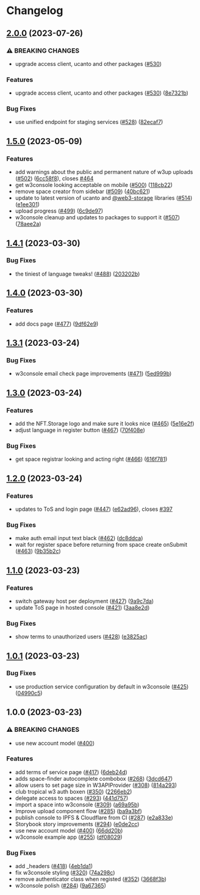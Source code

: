 # Changelog

## [2.0.0](https://github.com/web3-storage/w3ui/compare/w3console-v1.5.0...w3console-v2.0.0) (2023-07-26)


### ⚠ BREAKING CHANGES

* upgrade access client, ucanto and other packages ([#530](https://github.com/web3-storage/w3ui/issues/530))

### Features

* upgrade access client, ucanto and other packages ([#530](https://github.com/web3-storage/w3ui/issues/530)) ([8e7321b](https://github.com/web3-storage/w3ui/commit/8e7321be61bded29ac8b29c781dabf665865ec97))


### Bug Fixes

* use unified endpoint for staging services ([#528](https://github.com/web3-storage/w3ui/issues/528)) ([82ecaf7](https://github.com/web3-storage/w3ui/commit/82ecaf748ed3da9f560b0967159335fd6196b386))

## [1.5.0](https://github.com/web3-storage/w3ui/compare/w3console-v1.4.1...w3console-v1.5.0) (2023-05-09)


### Features

* add warnings about the public and permanent nature of w3up uploads ([#502](https://github.com/web3-storage/w3ui/issues/502)) ([6cc58f8](https://github.com/web3-storage/w3ui/commit/6cc58f8e1161a23f07e6bab50064182a63998ff4)), closes [#464](https://github.com/web3-storage/w3ui/issues/464)
* get w3console looking acceptable on mobile ([#500](https://github.com/web3-storage/w3ui/issues/500)) ([118cb22](https://github.com/web3-storage/w3ui/commit/118cb229dda289e9c98cff488c388fcc6d26e8cb))
* remove space creator from sidebar ([#509](https://github.com/web3-storage/w3ui/issues/509)) ([40bc621](https://github.com/web3-storage/w3ui/commit/40bc6218d833b01536e23791da0a200e28facfb9))
* update to latest version of ucanto and [@web3-storage](https://github.com/web3-storage) libraries ([#514](https://github.com/web3-storage/w3ui/issues/514)) ([e1ee301](https://github.com/web3-storage/w3ui/commit/e1ee301f8a6571a074c46add79527e2480f82675))
* upload progress ([#499](https://github.com/web3-storage/w3ui/issues/499)) ([6c9de97](https://github.com/web3-storage/w3ui/commit/6c9de9799ff25e16ed5b5ce4f1b66bd9430466f8))
* w3console cleanup and updates to packages to support it ([#507](https://github.com/web3-storage/w3ui/issues/507)) ([78aee2a](https://github.com/web3-storage/w3ui/commit/78aee2a63f3f56dedc493b0fe8e60aa94ad84f07))

## [1.4.1](https://github.com/web3-storage/w3ui/compare/w3console-v1.4.0...w3console-v1.4.1) (2023-03-30)


### Bug Fixes

* the tiniest of language tweaks! ([#488](https://github.com/web3-storage/w3ui/issues/488)) ([203202b](https://github.com/web3-storage/w3ui/commit/203202b77b710f84fce884aa815da165997ceb5d))

## [1.4.0](https://github.com/web3-storage/w3ui/compare/w3console-v1.3.1...w3console-v1.4.0) (2023-03-30)


### Features

* add docs page ([#477](https://github.com/web3-storage/w3ui/issues/477)) ([9df62e9](https://github.com/web3-storage/w3ui/commit/9df62e91e6e1e0295a925ac91ee7ea5715cf05ac))

## [1.3.1](https://github.com/web3-storage/w3ui/compare/w3console-v1.3.0...w3console-v1.3.1) (2023-03-24)


### Bug Fixes

* w3console email check page improvements ([#471](https://github.com/web3-storage/w3ui/issues/471)) ([5ed999b](https://github.com/web3-storage/w3ui/commit/5ed999b10048e0af673fc560df83ecfbf6715b9c))

## [1.3.0](https://github.com/web3-storage/w3ui/compare/w3console-v1.2.0...w3console-v1.3.0) (2023-03-24)


### Features

* add the NFT.Storage logo and make sure it looks nice ([#465](https://github.com/web3-storage/w3ui/issues/465)) ([5e16e2f](https://github.com/web3-storage/w3ui/commit/5e16e2f80ba5376f92a9b2697671516023b94005))
* adjust language in register button ([#467](https://github.com/web3-storage/w3ui/issues/467)) ([70f408e](https://github.com/web3-storage/w3ui/commit/70f408eb8bd5ed0b4cf14583638e15eba5bfc465))


### Bug Fixes

* get space registrar looking and acting right ([#466](https://github.com/web3-storage/w3ui/issues/466)) ([616f781](https://github.com/web3-storage/w3ui/commit/616f781979de6f5e595c86ee6ac3b827b6b16edf))

## [1.2.0](https://github.com/web3-storage/w3ui/compare/w3console-v1.1.0...w3console-v1.2.0) (2023-03-24)


### Features

* updates to ToS and login page ([#447](https://github.com/web3-storage/w3ui/issues/447)) ([e62ad96](https://github.com/web3-storage/w3ui/commit/e62ad969b73d1b694f75c172febf3b5ad5fba6a6)), closes [#397](https://github.com/web3-storage/w3ui/issues/397)


### Bug Fixes

* make auth email input text black ([#462](https://github.com/web3-storage/w3ui/issues/462)) ([dc8ddca](https://github.com/web3-storage/w3ui/commit/dc8ddca49c525f08d0968bfc74f22c5595e68f7d))
* wait for register space before returning from space create onSubmit ([#463](https://github.com/web3-storage/w3ui/issues/463)) ([9b35b2c](https://github.com/web3-storage/w3ui/commit/9b35b2cbdc571126873bb8d2bc58e2d7860b230f))

## [1.1.0](https://github.com/web3-storage/w3ui/compare/w3console-v1.0.1...w3console-v1.1.0) (2023-03-23)


### Features

* switch gateway host per deployment ([#427](https://github.com/web3-storage/w3ui/issues/427)) ([9a9c7da](https://github.com/web3-storage/w3ui/commit/9a9c7da6b5ac84189ee727ce7ee14594ac7d5224))
* update ToS page in hosted console ([#421](https://github.com/web3-storage/w3ui/issues/421)) ([3aa8e2d](https://github.com/web3-storage/w3ui/commit/3aa8e2d17e205c73a80861bd23df9e0a570c5ce7))


### Bug Fixes

* show terms to unauthorized users ([#428](https://github.com/web3-storage/w3ui/issues/428)) ([e3825ac](https://github.com/web3-storage/w3ui/commit/e3825ac63227d57e0ec7ad9419cdb3db1352f7a2))

## [1.0.1](https://github.com/web3-storage/w3ui/compare/w3console-v1.0.0...w3console-v1.0.1) (2023-03-23)


### Bug Fixes

* use production service configuration by default in w3console ([#425](https://github.com/web3-storage/w3ui/issues/425)) ([04990c5](https://github.com/web3-storage/w3ui/commit/04990c57e3575d0c12ff1eb7420d0d64c5415c26))

## 1.0.0 (2023-03-23)


### ⚠ BREAKING CHANGES

* use new account model ([#400](https://github.com/web3-storage/w3ui/issues/400))

### Features

* add terms of service page ([#417](https://github.com/web3-storage/w3ui/issues/417)) ([6deb24d](https://github.com/web3-storage/w3ui/commit/6deb24ddf069e07ef2619f2df31ad08e7b072457))
* adds space-finder autocomplete combobox ([#268](https://github.com/web3-storage/w3ui/issues/268)) ([3dcd647](https://github.com/web3-storage/w3ui/commit/3dcd647d3c05c6b403a439af58688885073631b8))
* allow users to set page size in W3APIProvider ([#308](https://github.com/web3-storage/w3ui/issues/308)) ([814a293](https://github.com/web3-storage/w3ui/commit/814a2936e651c32f8f759bcd04c5d21d3b040de3))
* club tropical w3 auth boxen ([#350](https://github.com/web3-storage/w3ui/issues/350)) ([2266eb2](https://github.com/web3-storage/w3ui/commit/2266eb26d500058fa10cb67084ff4168dd230873))
* delegate access to spaces ([#293](https://github.com/web3-storage/w3ui/issues/293)) ([441d757](https://github.com/web3-storage/w3ui/commit/441d7573f628e358aa76fe8313f01e209c42c68f))
* import a space into w3console ([#309](https://github.com/web3-storage/w3ui/issues/309)) ([a69a95b](https://github.com/web3-storage/w3ui/commit/a69a95bbd83b0caf3babff55fb40891b94122b92))
* Improve upload component flow ([#285](https://github.com/web3-storage/w3ui/issues/285)) ([ba9a3bf](https://github.com/web3-storage/w3ui/commit/ba9a3bfcb8a98cbddb421263b7d8a145964d7b48))
* publish console to IPFS & Cloudflare from CI ([#287](https://github.com/web3-storage/w3ui/issues/287)) ([e2a833e](https://github.com/web3-storage/w3ui/commit/e2a833e16b3f055523eeb4ba4f93c06fb616ef6a))
* Storybook story improvements ([#294](https://github.com/web3-storage/w3ui/issues/294)) ([e0de2cc](https://github.com/web3-storage/w3ui/commit/e0de2cc57525418663be6b6a33c01be9ea3ca7f5))
* use new account model ([#400](https://github.com/web3-storage/w3ui/issues/400)) ([66dd20b](https://github.com/web3-storage/w3ui/commit/66dd20b3a95fc496da1aeb40342c8f691d147c7e))
* w3console example app ([#255](https://github.com/web3-storage/w3ui/issues/255)) ([df08029](https://github.com/web3-storage/w3ui/commit/df0802948f281ddd8dd78d67fd7e7437acb9434c))


### Bug Fixes

* add _headers ([#418](https://github.com/web3-storage/w3ui/issues/418)) ([4eb1da1](https://github.com/web3-storage/w3ui/commit/4eb1da1faf0408f08692153d374faacb287581cb))
* fix w3console styling ([#320](https://github.com/web3-storage/w3ui/issues/320)) ([74a298c](https://github.com/web3-storage/w3ui/commit/74a298cb3c0a09e005ca1394e46604f7ee6ad2fb))
* remove authenticator class when registed ([#352](https://github.com/web3-storage/w3ui/issues/352)) ([3668f3b](https://github.com/web3-storage/w3ui/commit/3668f3b739a0fab88934f28836eb45f549c2b6e5))
* w3console polish ([#284](https://github.com/web3-storage/w3ui/issues/284)) ([9a67365](https://github.com/web3-storage/w3ui/commit/9a67365906b139e21f335c2ad9c77b4551aeff31))
